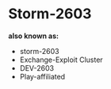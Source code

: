 # Storm-2603

**also known as:**
- storm-2603
- Exchange-Exploit Cluster
- DEV-2603
- Play-affiliated
